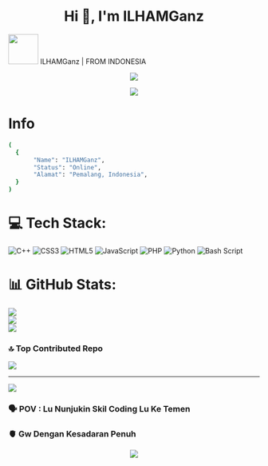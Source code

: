 <h1 align="center">Hi 👋, I'm ILHAMGanz</h1>
<img height="60" src="https://github.com/user-attachments/assets/540c6cd0-f8fe-4253-8407-184db3c81d71"/> ILHAMGanz | FROM INDONESIA 

</details>

<p align="center">
<img src="https://github.com/user-attachments/assets/79e1c68e-6f3c-44f2-af08-5af3570aa00e"/>

<p align="center">
<img src="https://github.com/user-attachments/assets/55b66860-8cad-4df5-9695-d364ffb8772e"/>

# Info
```bash
(
  {
       "Name": "ILHAMGanz",
       "Status": "Online",
       "Alamat": "Pemalang, Indonesia",
  }
)
```

# 💻 Tech Stack:
![C++](https://img.shields.io/badge/c++-%2300599C.svg?style=plastic&logo=c%2B%2B&logoColor=white) ![CSS3](https://img.shields.io/badge/css3-%231572B6.svg?style=plastic&logo=css3&logoColor=white) ![HTML5](https://img.shields.io/badge/html5-%23E34F26.svg?style=plastic&logo=html5&logoColor=white) ![JavaScript](https://img.shields.io/badge/javascript-%23323330.svg?style=plastic&logo=javascript&logoColor=%23F7DF1E) ![PHP](https://img.shields.io/badge/php-%23777BB4.svg?style=plastic&logo=php&logoColor=white) ![Python](https://img.shields.io/badge/python-3670A0?style=plastic&logo=python&logoColor=ffdd54) ![Bash Script](https://img.shields.io/badge/bash_script-%23121011.svg?style=plastic&logo=gnu-bash&logoColor=white)
# 📊 GitHub Stats:
![](https://github-readme-stats.vercel.app/api?username=ILHAMGanzz26&theme=tokyonight&hide_border=true&include_all_commits=false&count_private=true)<br/>
![](https://github-readme-streak-stats.herokuapp.com/?user=ILHAMGanzz26&theme=tokyonight&hide_border=true)<br/>
![](https://github-readme-stats.vercel.app/api/top-langs/?username=ILHAMGanzz26&theme=tokyonight&hide_border=true&include_all_commits=false&count_private=true&layout=compact)

### 🔝 Top Contributed Repo
![](https://github-contributor-stats.vercel.app/api?username=ILHAMGanzz26&limit=5&theme=tokyonight&combine_all_yearly_contributions=true)

---
[![](https://visitcount.itsvg.in/api?id=ILHAMGanzz26&icon=3&color=8)](https://visitcount.itsvg.in)

<!-- Proudly created with GPRM ( https://gprm.itsvg.in ) -->

### 🗣️ POV : Lu Nunjukin Skil Coding Lu Ke Temen 
### 🫀 Gw Dengan Kesadaran Penuh 

<p align="center">
<img src="https://github.com/user-attachments/assets/c5b8c49c-53a5-4e42-ab6e-08f534aef9c4"/>
